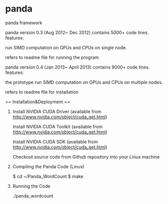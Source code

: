 panda
=====

panda framework

panda version 0.3 (Aug 2012~ Dec 2012) contains 5000+ code lines. 
features:

run SIMD computation on GPUs and CPUs on single node.

refers to readme file for running the program

panda version 0.4 (Jan 2013~ April 2013) contains 9000+ code lines.
features:

the prototype run SIMD computation on GPUs and CPUs on multiple nodes.

refers to readme file for installation

== Installation&Deployment ==

1) Install NVIDIA CUDA Driver (available from http://www.nvidia.com/object/cuda_get.html)                                 

   Install NVIDIA CUDA Toolkit (available from http://www.nvidia.com/object/cuda_get.html)                                

   Install NVIDIA CUDA SDK (available from http://www.nvidia.com/object/cuda_get.html)                                    

   Checkout source code from Github repository into your Linux machine

2) Compiling the Panda Code (Linux)

    $ cd ~/Panda_WordCount
    $ make

3) Running the Code

    ./panda_wordcount
